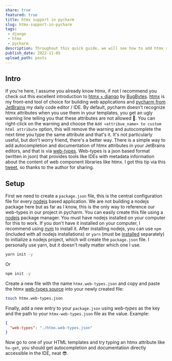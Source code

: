 ```yaml
---
share: true
featured: true
title: htmx support in pycharm
slug: htmx-support-in-pycharm
tags:
 - django
 - htmx
 - pycharm
description: Throughout this quick guide, we will see how to add htmx support (documentation and autocompletion) in pycharm.
publish_date: 2022-11-05
upload_path: posts
---
```


## Intro

If you're here, I assume you already know htmx, if not I recommend you check out this excellent introduction to [htmx + django](https://www.youtube.com/watch?v=Ula0c_rZ6gk) by [BugBytes](https://www.bugbytes.io/).
[htmx](https://htmx.org/) is my front-end tool of choice for building web applications and [pycharm from JetBrains](https://www.jetbrains.com/pycharm/) my daily code editor / IDE. By default, pycharm doesn't recognize htmx attributes when you use them in your templates, you get an ugly warning line telling you that these attributes are not allowed 🙁. You can right-click on the warning and choose the `Add <attribue_name> to custom html attribute` option, this will remove the warning and autocomplete the next time you type the same attribute and that's it. It's not particularly useful, but don't worry friend, there's a better way.
There is a simple way to add autocompletion and documentation of htmx attributes in your JetBrains editors, and that is via [web-types](https://github.com/JetBrains/web-types#web-types). Web-types is a json based format (written in json) that provides tools like IDEs with metadata information about the content of web component libraries like htmx.
I got this tip via this [tweet](https://twitter.com/sponsfreixes/status/1573725414643535872), so thanks to the author for sharing.
  

## Setup

First we need to create a `package.json` file, this is the central configuration file for every [nodejs](https://nodejs.org/en/) based application. We are not building a nodejs package here but as far as I know, this is the only way to reference our web-types in our project in pycharm.
You can easily create this file using a [nodejs](https://nodejs.org/en/) package manager. You must have nodejs installed on your computer for this to work. If you don't have it installed on your computer, I recommend using [nvm](https://github.com/nvm-sh/nvm) to install it. After installing nodejs, you can use `npm` (included with all nodejs installations) or `yarn` (must be [installed](https://yarnpkg.com/getting-started/install) separately) to initialize a nodejs project, which will create the `package.json` file.
I personally use yarn, but it doesn't really matter which one I use.
  
```sh  
yarn init -y  
```  

Or 

```sh  
npm init -y  
```  
  
Create a new file with the name `htmx.web-types.json` and copy and paste the htmx [web-types source](https://github.com/bigskysoftware/htmx/blob/master/editors/jetbrains/htmx.web-types.json) into your newly created file:  
  
```sh  
touch htmx.web-types.json
```  
  
Finally, add a new entry to your `package.json` using *web-types* as the key and the path to your `htmx-web-types.json` file as the value. 
Example:
  
```json  
{  
  "web-types": "./htmx.web-types.json"
}  
```  
  
Now go to one of your HTML templates and try typing an htmx attribute like `hx-get`, you should get autocompletion and documentation directly accessible in the IDE, neat 😎.
